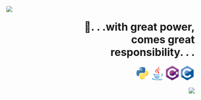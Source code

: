 <div style="display: flex;">
    <div style="flex: 1;">
        <img align="left" width="200" src="https://media4.giphy.com/media/HuMeI6fh2sKfdHlzKF/giphy.gif?cid=ecf05e47qm8bw4cso11hijweidulqzbyoztgybhtzs34xmou&ep=v1_stickers_search&rid=giphy.gif&ct=s"/>
    </div>

<div>
        <h1 style="text-align: right;">👾. . .with great power, comes great responsibility. . .</h1>
        <p>
            <a href="https://www.cprogramming.com/" target="_blank" rel="noreferrer"><img align="right" src="https://raw.githubusercontent.com/devicons/devicon/master/icons/c/c-original.svg" alt="c" width="40" height="40"/></a>
            <a href="https://www.w3schools.com/cs/" target="_blank" rel="noreferrer"><img align="right" src="https://raw.githubusercontent.com/devicons/devicon/master/icons/csharp/csharp-original.svg" alt="csharp" width="40" height="40"/></a> 
            <a href="https://www.java.com" target="_blank" rel="noreferrer"><img align="right" src="https://raw.githubusercontent.com/devicons/devicon/master/icons/java/java-original.svg" alt="java" width="40" height="40"/></a> 
            <a href="https://www.python.org" target="_blank" rel="noreferrer"><img align="right" src="https://raw.githubusercontent.com/devicons/devicon/master/icons/python/python-original.svg" alt="python" width="40" height="40"/></a>
        </p>
    </div>
</div>

<div style="clear: both; padding-top: 5px;">  
    <p>  
        <a href="https://github.com/Hisllaylla"><img align="right" height="160em" src="https://github-profile-summary-cards.vercel.app/api/cards/profile-details?username=Hisllaylla&theme=jolly&include_border=true"/>
        </a>
    </p>
</div>

